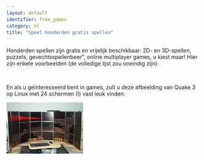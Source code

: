 ```yaml
---
layout: default
identifier: free_games
category: nl
title: "Speel honderden gratis spellen"
---
```


Honderden spellen zijn gratis en vrijelijk beschikbaar: 2D- en 3D-spellen, puzzels, gevechtsspellenbeer", online multiplayer games, u kiest maar! Hier zijn enkele voorbeelden (de volledige lijst zou oneindig zijn):

<div id="items">



<br class="clearboth" />


En als u geïnteresseerd bent in games, zult u deze afbeelding van Quake 3 op Linux met 24 schermen (!) vast leuk vinden:

<a href="/img/free_games_quake_24_screens.jpg"><img src="/img/free_games_quake_24_screens_thumb.jpg" /></a>




